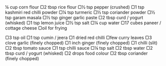 ¼ cup corn flour
▢2 tbsp rice flour
▢½ tsp pepper (crushed)
▢1 tsp kashmiri red chilli powder
▢¼ tsp turmeric
▢½  tsp coriander powder
▢½ tsp garam masala
▢½ tsp ginger garlic paste
▢2 tbsp curd / yogurt (whisked)
▢1 tsp lemon juice
▢½ tsp salt
▢¼ cup water
▢17 cubes paneer / cottage cheese
▢oil for frying

▢3 tsp oil
▢1 tsp cumin / jeera
▢1 dried red chilli
▢few curry leaves
▢3 clove garlic (finely chopped)
▢1 inch ginger (finely chopped)
▢1 chilli (slit)
▢2 tbsp tomato sauce
▢1 tsp chilli sauce
▢¼ tsp salt
▢2 tbsp water
▢2 tbsp curd / yogurt (whisked)
▢2 drops food colour
▢2 tbsp coriander (finely chopped)